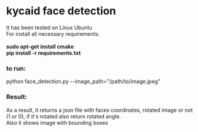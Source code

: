 # kycaid face detection
It has been tested on Linux Ubuntu
<br />For install all necessary requirements:
<br />
<br />**sudo apt-get install cmake**
<br />**pip install -r requirements.txt**
<br />
### to run:
python face_detection.py --image_path="/path/to/image.jpeg"
<br />

### Result:

As a result, it returns a json file with faces coordinates, rotated image or not (1 or 0), if it's rotated also return rotated angle.
<br /> Also it shows image with bounding boxes
